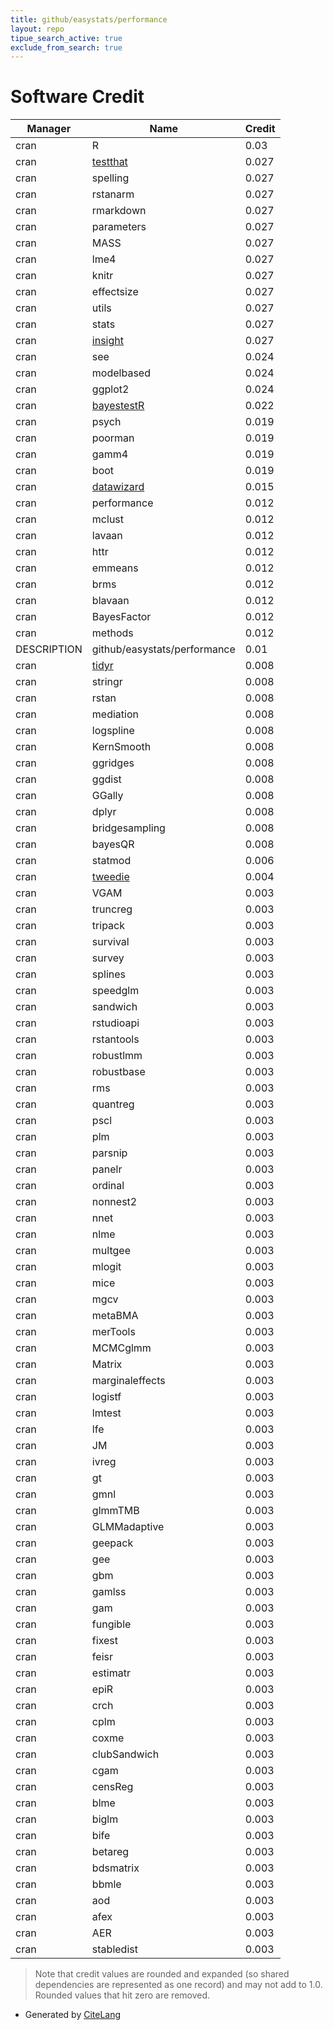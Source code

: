 ```yaml
---
title: github/easystats/performance
layout: repo
tipue_search_active: true
exclude_from_search: true
---
```

# Software Credit

|Manager|Name|Credit|
|-------|----|------|
|cran|R|0.03|
|cran|[testthat](https://testthat.r-lib.org)|0.027|
|cran|spelling|0.027|
|cran|rstanarm|0.027|
|cran|rmarkdown|0.027|
|cran|parameters|0.027|
|cran|MASS|0.027|
|cran|lme4|0.027|
|cran|knitr|0.027|
|cran|effectsize|0.027|
|cran|utils|0.027|
|cran|stats|0.027|
|cran|[insight](https://easystats.github.io/insight/)|0.027|
|cran|see|0.024|
|cran|modelbased|0.024|
|cran|ggplot2|0.024|
|cran|[bayestestR](https://easystats.github.io/bayestestR/)|0.022|
|cran|psych|0.019|
|cran|poorman|0.019|
|cran|gamm4|0.019|
|cran|boot|0.019|
|cran|[datawizard](https://easystats.github.io/datawizard/)|0.015|
|cran|performance|0.012|
|cran|mclust|0.012|
|cran|lavaan|0.012|
|cran|httr|0.012|
|cran|emmeans|0.012|
|cran|brms|0.012|
|cran|blavaan|0.012|
|cran|BayesFactor|0.012|
|cran|methods|0.012|
|DESCRIPTION|github/easystats/performance|0.01|
|cran|[tidyr](https://tidyr.tidyverse.org)|0.008|
|cran|stringr|0.008|
|cran|rstan|0.008|
|cran|mediation|0.008|
|cran|logspline|0.008|
|cran|KernSmooth|0.008|
|cran|ggridges|0.008|
|cran|ggdist|0.008|
|cran|GGally|0.008|
|cran|dplyr|0.008|
|cran|bridgesampling|0.008|
|cran|bayesQR|0.008|
|cran|statmod|0.006|
|cran|[tweedie](http://www.r-project.org/package=tweedie)|0.004|
|cran|VGAM|0.003|
|cran|truncreg|0.003|
|cran|tripack|0.003|
|cran|survival|0.003|
|cran|survey|0.003|
|cran|splines|0.003|
|cran|speedglm|0.003|
|cran|sandwich|0.003|
|cran|rstudioapi|0.003|
|cran|rstantools|0.003|
|cran|robustlmm|0.003|
|cran|robustbase|0.003|
|cran|rms|0.003|
|cran|quantreg|0.003|
|cran|pscl|0.003|
|cran|plm|0.003|
|cran|parsnip|0.003|
|cran|panelr|0.003|
|cran|ordinal|0.003|
|cran|nonnest2|0.003|
|cran|nnet|0.003|
|cran|nlme|0.003|
|cran|multgee|0.003|
|cran|mlogit|0.003|
|cran|mice|0.003|
|cran|mgcv|0.003|
|cran|metaBMA|0.003|
|cran|merTools|0.003|
|cran|MCMCglmm|0.003|
|cran|Matrix|0.003|
|cran|marginaleffects|0.003|
|cran|logistf|0.003|
|cran|lmtest|0.003|
|cran|lfe|0.003|
|cran|JM|0.003|
|cran|ivreg|0.003|
|cran|gt|0.003|
|cran|gmnl|0.003|
|cran|glmmTMB|0.003|
|cran|GLMMadaptive|0.003|
|cran|geepack|0.003|
|cran|gee|0.003|
|cran|gbm|0.003|
|cran|gamlss|0.003|
|cran|gam|0.003|
|cran|fungible|0.003|
|cran|fixest|0.003|
|cran|feisr|0.003|
|cran|estimatr|0.003|
|cran|epiR|0.003|
|cran|crch|0.003|
|cran|cplm|0.003|
|cran|coxme|0.003|
|cran|clubSandwich|0.003|
|cran|cgam|0.003|
|cran|censReg|0.003|
|cran|blme|0.003|
|cran|biglm|0.003|
|cran|bife|0.003|
|cran|betareg|0.003|
|cran|bdsmatrix|0.003|
|cran|bbmle|0.003|
|cran|aod|0.003|
|cran|afex|0.003|
|cran|AER|0.003|
|cran|stabledist|0.003|


> Note that credit values are rounded and expanded (so shared dependencies are represented as one record) and may not add to 1.0. Rounded values that hit zero are removed.


- Generated by [CiteLang](https://github.com/vsoch/citelang)
